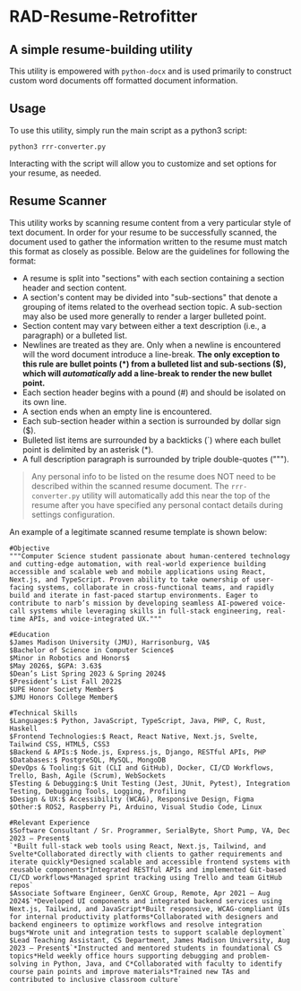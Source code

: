 # RAD-Resume-Retrofitter
## A simple resume-building utility

This utility is empowered with `python-docx` and is used primarily to construct custom word documents off formatted document information.

## Usage

To use this utility, simply run the main script as a python3 script:

```
python3 rrr-converter.py
```

Interacting with the script will allow you to customize and set options for your resume, as needed.

## Resume Scanner

This utility works by scanning resume content from a very particular style of text document. In order for your resume to be successfully scanned, the document used to gather the information written to the resume must match this format as closely as possible. Below are the guidelines for following the format:

* A resume is split into "sections" with each section containing a section header and section content.
* A section's content may be divided into "sub-sections" that denote a grouping of items related to the overhead section topic. A sub-section may also be used more generally to render a larger bulleted point.
* Section content may vary between either a text description (i.e., a paragraph) or a bulleted list.
* Newlines are treated as they are. Only when a newline is encountered will the word document introduce a line-break. **The only exception to this rule are bullet points (*) from a bulleted list and sub-sections ($), which will _automatically_ add a line-break to render the new bullet point.**
* Each section header begins with a pound (#) and should be isolated on its own line.
* A section ends when an empty line is encountered.
* Each sub-section header within a section is surrounded by dollar sign ($).
* Bulleted list items are surrounded by a backticks (`) where each bullet point is delimited by an asterisk (*).
* A full description paragraph is surrounded by triple double-quotes (""").

> Any personal info to be listed on the resume does NOT need to be described within the scanned resume document. The `rrr-converter.py` utility will automatically add this near the top of the resume after you have specified any personal contact details during settings configuration.

An example of a legitimate scanned resume template is shown below:

```plaintext
#Objective
"""Computer Science student passionate about human-centered technology and cutting-edge automation, with real-world experience building accessible and scalable web and mobile applications using React, Next.js, and TypeScript. Proven ability to take ownership of user-facing systems, collaborate in cross-functional teams, and rapidly build and iterate in fast-paced startup environments. Eager to contribute to narb’s mission by developing seamless AI-powered voice-call systems while leveraging skills in full-stack engineering, real-time APIs, and voice-integrated UX."""

#Education
$James Madison University (JMU), Harrisonburg, VA$
$Bachelor of Science in Computer Science$
$Minor in Robotics and Honors$
$May 2026$, $GPA: 3.63$
$Dean’s List Spring 2023 & Spring 2024$
$President’s List Fall 2022$
$UPE Honor Society Member$
$JMU Honors College Member$

#Technical Skills
$Languages:$ Python, JavaScript, TypeScript, Java, PHP, C, Rust, Haskell
$Frontend Technologies:$ React, React Native, Next.js, Svelte, Tailwind CSS, HTML5, CSS3
$Backend & APIs:$ Node.js, Express.js, Django, RESTful APIs, PHP
$Databases:$ PostgreSQL, MySQL, MongoDB
$DevOps & Tooling:$ Git (CLI and GitHub), Docker, CI/CD Workflows, Trello, Bash, Agile (Scrum), WebSockets
$Testing & Debugging:$ Unit Testing (Jest, JUnit, Pytest), Integration Testing, Debugging Tools, Logging, Profiling
$Design & UX:$ Accessibility (WCAG), Responsive Design, Figma
$Other:$ ROS2, Raspberry Pi, Arduino, Visual Studio Code, Linux

#Relevant Experience
$Software Consultant / Sr. Programmer, SerialByte, Short Pump, VA, Dec 2023 – Present$
`*Built full-stack web tools using React, Next.js, Tailwind, and Svelte*Collaborated directly with clients to gather requirements and iterate quickly*Designed scalable and accessible frontend systems with reusable components*Integrated RESTful APIs and implemented Git-based CI/CD workflows*Managed sprint tracking using Trello and team GitHub repos`
$Associate Software Engineer, GenXC Group, Remote, Apr 2021 – Aug 2024$`*Developed UI components and integrated backend services using Next.js, Tailwind, and JavaScript*Built responsive, WCAG-compliant UIs for internal productivity platforms*Collaborated with designers and backend engineers to optimize workflows and resolve integration bugs*Wrote unit and integration tests to support scalable deployment`
$Lead Teaching Assistant, CS Department, James Madison University, Aug 2023 – Present$`*Instructed and mentored students in foundational CS topics*Held weekly office hours supporting debugging and problem-solving in Python, Java, and C*Collaborated with faculty to identify course pain points and improve materials*Trained new TAs and contributed to inclusive classroom culture`
```